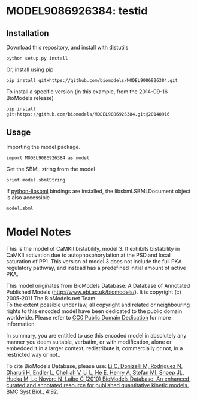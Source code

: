 # MODEL9086926384: testid

## Installation

Download this repository, and install with distutils

`python setup.py install`

Or, install using pip

`pip install git+https://github.com/biomodels/MODEL9086926384.git`

To install a specific version (in this example, from the 2014-09-16 BioModels release)

`pip install git+https://github.com/biomodels/MODEL9086926384.git@20140916`

## Usage

Importing the model package.

`import MODEL9086926384 as model`

Get the SBML string from the model

`print model.sbmlString`

If [python-libsbml](https://pypi.python.org/pypi/python-libsbml) bindings are
installed, the libsbml.SBMLDocument object is also accessible

`model.sbml`


# Model Notes
This is the model of CaMKII bistability, model 3. It exhibits bistability in
CaMKII activation due to autophosphorylation at the PSD and local saturation
of PP1. This version of model 3 does not include the full PKA regulatory
pathway, and instead has a predefined initial amount of active PKA.

This model originates from BioModels Database: A Database of Annotated
Published Models (http://www.ebi.ac.uk/biomodels/). It is copyright (c)
2005-2011 The BioModels.net Team.  
To the extent possible under law, all copyright and related or neighbouring
rights to this encoded model have been dedicated to the public domain
worldwide. Please refer to [CC0 Public Domain
Dedication](http://creativecommons.org/publicdomain/zero/1.0/) for more
information.

In summary, you are entitled to use this encoded model in absolutely any
manner you deem suitable, verbatim, or with modification, alone or embedded it
in a larger context, redistribute it, commercially or not, in a restricted way
or not..  
  
To cite BioModels Database, please use: [Li C, Donizelli M, Rodriguez N,
Dharuri H, Endler L, Chelliah V, Li L, He E, Henry A, Stefan MI, Snoep JL,
Hucka M, Le Novère N, Laibe C (2010) BioModels Database: An enhanced, curated
and annotated resource for published quantitative kinetic models. BMC Syst
Biol., 4:92.](http://www.ncbi.nlm.nih.gov/pubmed/20587024)


